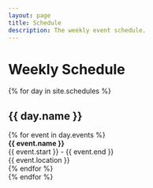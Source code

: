 ```yaml
---
layout: page
title: Schedule
description: The weekly event schedule.
---
```


# Weekly Schedule

<div class="weekly-schedule">
  {% for day in site.schedules %}
    <div class="day-schedule">
      <h2>{{ day.name }}</h2>
      <div class="events-container">
        {% for event in day.events %}
          <div class="event {{ event.style | default: 'default-style' }}">
            <strong>{{ event.name }}</strong><br>
            <span>{{ event.start }} - {{ event.end }}</span><br>
            <span>{{ event.location }}</span>
          </div>
        {% endfor %}
      </div>
    </div>
  {% endfor %}
</div>

<script src="../assets/darkmode.js"></script>
